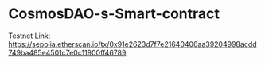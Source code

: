 # CosmosDAO-s-Smart-contract

Testnet Link: https://sepolia.etherscan.io/tx/0x91e2623d7f7e21640406aa39204998acdd749ba485e4501c7e0c11900ff46789
